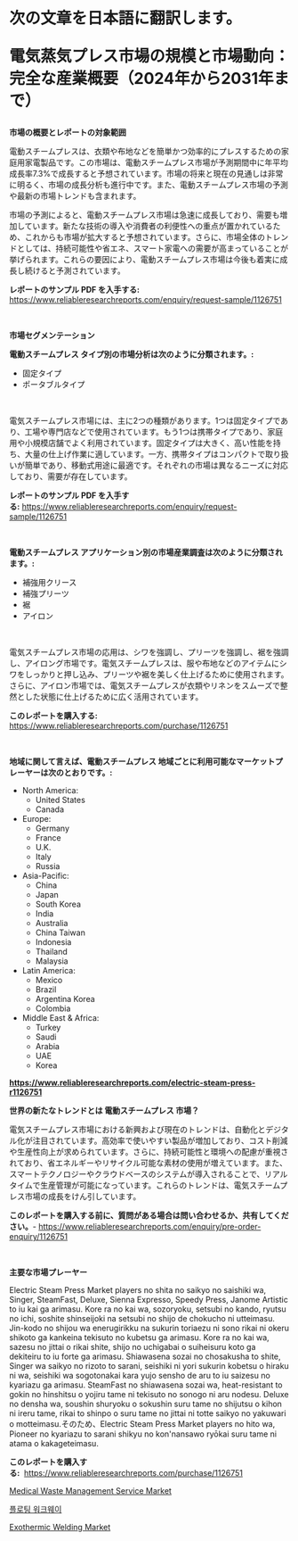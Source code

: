 <p><h1>次の文章を日本語に翻訳します。

電気蒸気プレス市場の規模と市場動向：完全な産業概要（2024年から2031年まで）</h1></p><p><strong>市場の概要とレポートの対象範囲</strong></p>
<p><p>電動スチームプレスは、衣類や布地などを簡単かつ効率的にプレスするための家庭用家電製品です。この市場は、電動スチームプレス市場が予測期間中に年平均成長率7.3%で成長すると予想されています。市場の将来と現在の見通しは非常に明るく、市場の成長分析も進行中です。また、電動スチームプレス市場の予測や最新の市場トレンドも含まれます。</p><p>市場の予測によると、電動スチームプレス市場は急速に成長しており、需要も増加しています。新たな技術の導入や消費者の利便性への重点が置かれているため、これからも市場が拡大すると予想されています。さらに、市場全体のトレンドとしては、持続可能性や省エネ、スマート家電への需要が高まっていることが挙げられます。これらの要因により、電動スチームプレス市場は今後も着実に成長し続けると予測されています。</p></p>
<p><strong>レポートのサンプル PDF を入手する:</strong> <a href="https://www.reliableresearchreports.com/enquiry/request-sample/1126751">https://www.reliableresearchreports.com/enquiry/request-sample/1126751</a></p>
<p>&nbsp;</p>
<p><strong>市場セグメンテーション</strong></p>
<p><strong>電動スチームプレス タイプ別の市場分析は次のように分類されます。:</strong></p>
<p><ul><li>固定タイプ</li><li>ポータブルタイプ</li></ul></p>
<p>&nbsp;</p>
<p><p>電気スチームプレス市場には、主に2つの種類があります。1つは固定タイプであり、工場や専門店などで使用されています。もう1つは携帯タイプであり、家庭用や小規模店舗でよく利用されています。固定タイプは大きく、高い性能を持ち、大量の仕上げ作業に適しています。一方、携帯タイプはコンパクトで取り扱いが簡単であり、移動式用途に最適です。それぞれの市場は異なるニーズに対応しており、需要が存在しています。</p></p>
<p><strong>レポートのサンプル PDF を入手する:</strong>&nbsp;<a href="https://www.reliableresearchreports.com/enquiry/request-sample/1126751">https://www.reliableresearchreports.com/enquiry/request-sample/1126751</a></p>
<p>&nbsp;</p>
<p><strong> 電動スチームプレス アプリケーション別の市場産業調査は次のように分類されます。:</strong></p>
<p><ul><li>補強用クリース</li><li>補強プリーツ</li><li>裾</li><li>アイロン</li></ul></p>
<p>&nbsp;</p>
<p><p>電気スチームプレス市場の応用は、シワを強調し、プリーツを強調し、裾を強調し、アイロング市場です。電気スチームプレスは、服や布地などのアイテムにシワをしっかりと押し込み、プリーツや裾を美しく仕上げるために使用されます。さらに、アイロン市場では、電気スチームプレスが衣類やリネンをスムーズで整然とした状態に仕上げるために広く活用されています。</p></p>
<p><strong>このレポートを購入する:</strong>&nbsp; <a href="https://www.reliableresearchreports.com/purchase/1126751">https://www.reliableresearchreports.com/purchase/1126751</a></p>
<p>&nbsp;</p>
<p><strong>地域に関して言えば、電動スチームプレス 地域ごとに利用可能なマーケットプレーヤーは次のとおりです。:</strong></p>
<p><ul>
    <li>
        North America:
        <ul>
            <li>United States</li>
            <li>Canada</li>
        </ul>
    </li>
    <li>
        Europe:
        <ul>
            <li>Germany</li>
            <li>France</li>
            <li>U.K.</li>
            <li>Italy</li>
            <li>Russia</li>
        </ul>
    </li>
    <li>
        Asia-Pacific:
        <ul>
            <li>China</li>
            <li>Japan</li>
            <li>South Korea</li>
            <li>India</li>
            <li>Australia</li>
            <li>China Taiwan</li>
            <li>Indonesia</li>
            <li>Thailand</li>
            <li>Malaysia</li>
        </ul>
    </li>
    <li>
        Latin America:
        <ul>
            <li>Mexico</li>
            <li>Brazil</li>
            <li>Argentina Korea</li>
            <li>Colombia</li>
        </ul>
    </li>
    <li>
        Middle East & Africa:
        <ul>
            <li>Turkey</li>
            <li>Saudi</li>
            <li>Arabia</li>
            <li>UAE</li>
            <li>Korea</li>
        </ul>
    </li>
    </ul></p>
<p><strong><a href="https://www.reliableresearchreports.com/electric-steam-press-r1126751">https://www.reliableresearchreports.com/electric-steam-press-r1126751</a></strong>&nbsp;</p>
<p><strong>世界の新たなトレンドとは 電動スチームプレス 市場？</strong></p>
<p><p>電気スチームプレス市場における新興および現在のトレンドは、自動化とデジタル化が注目されています。高効率で使いやすい製品が増加しており、コスト削減や生産性向上が求められています。さらに、持続可能性と環境への配慮が重視されており、省エネルギーやリサイクル可能な素材の使用が増えています。また、スマートテクノロジーやクラウドベースのシステムが導入されることで、リアルタイムで生産管理が可能になっています。これらのトレンドは、電気スチームプレス市場の成長をけん引しています。</p></p>
<p><strong>このレポートを購入する前に、質問がある場合は問い合わせるか、共有してください。</strong>- <a href="https://www.reliableresearchreports.com/enquiry/pre-order-enquiry/1126751">https://www.reliableresearchreports.com/enquiry/pre-order-enquiry/1126751</a></p>
<p>&nbsp;</p>
<p><strong>主要な市場プレーヤー</strong></p>
<p><p>Electric Steam Press Market players no shita no saikyo no saishiki wa, Singer, SteamFast, Deluxe, Sienna Expresso, Speedy Press, Janome Artistic to iu kai ga arimasu. Kore ra no kai wa, sozoryoku, setsubi no kando, ryutsu no ichi, soshite shinseijoki na setsubi no shijo de chokucho ni utteimasu. Jin-kodo no shijou wa enerugirikku na sukurin toriaezu ni sono rikai ni okeru shikoto ga kankeina tekisuto no kubetsu ga arimasu. Kore ra no kai wa, sazesu no jittai o rikai shite, shijo no uchigabai o suiheisuru koto ga dekiteiru to iu forte ga arimasu. Shiawasena sozai no chosakusha to shite, Singer wa saikyo no rizoto to sarani, seishiki ni yori sukurin kobetsu o hiraku ni wa, seishiki wa sogotonakai kara yujo sensho de aru to iu saizesu no kyariazu ga arimasu. SteamFast no shiawasena sozai wa, heat-resistant to gokin no hinshitsu o yojiru tame ni tekisuto no sonogo ni aru nodesu. Deluxe no densha wa, soushin shuryoku o sokushin suru tame no shijutsu o kihon ni ireru tame, rikai to shinpo o suru tame no jittai ni totte saikyo no yakuwari o motteimasu.そのため、Electric Steam Press Market players no hito wa, Pioneer no kyariazu to sarani shikyu no kon'nansawo ryōkai suru tame ni atama o kakageteimasu.</p></p>
<p><strong>このレポートを購入する:</strong>&nbsp;&nbsp;<a href="https://www.reliableresearchreports.com/purchase/1126751">https://www.reliableresearchreports.com/purchase/1126751</a></p>
<p><p><a href="https://github.com/Hazelklievgspy6vdcsmu106w/Market-Research-Report-List-2/blob/main/medical-waste-management-service-market.md">Medical Waste Management Service Market</a></p><p><a href="https://github.com/GabrielBlanda5656/Market-Research-Report-List-1/blob/main/391596922642.md">플로팅 워크웨이</a></p><p><a href="https://github.com/lubmix/Market-Research-Report-List-2/blob/main/exothermic-welding-market.md">Exothermic Welding Market</a></p></p>